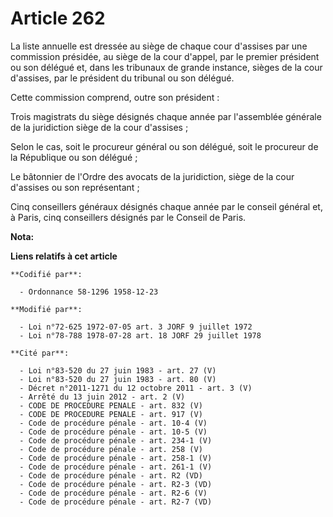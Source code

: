 # Article 262

La liste annuelle est dressée au siège de chaque cour d'assises par une commission présidée, au siège de la cour d'appel, par
le premier président ou son délégué et, dans les tribunaux de grande instance, sièges de la cour d'assises, par le président
du tribunal ou son délégué.

Cette commission comprend, outre son président :

Trois magistrats du siège désignés chaque année par l'assemblée générale de la juridiction siège de la cour d'assises ;

Selon le cas, soit le procureur général ou son délégué, soit le procureur de la République ou son délégué ;

Le bâtonnier de l'Ordre des avocats de la juridiction, siège de la cour d'assises ou son représentant ;

Cinq conseillers généraux désignés chaque année par le conseil général et, à Paris, cinq conseillers désignés par le Conseil
de Paris.

**Nota:**



**Liens relatifs à cet article**

	**Codifié par**:

	  - Ordonnance 58-1296 1958-12-23

	**Modifié par**:

	  - Loi n°72-625 1972-07-05 art. 3 JORF 9 juillet 1972
	  - Loi n°78-788 1978-07-28 art. 18 JORF 29 juillet 1978

	**Cité par**:

	  - Loi n°83-520 du 27 juin 1983 - art. 27 (V)
	  - Loi n°83-520 du 27 juin 1983 - art. 80 (V)
	  - Décret n°2011-1271 du 12 octobre 2011 - art. 3 (V)
	  - Arrêté du 13 juin 2012 - art. 2 (V)
	  - CODE DE PROCEDURE PENALE - art. 832 (V)
	  - CODE DE PROCEDURE PENALE - art. 917 (V)
	  - Code de procédure pénale - art. 10-4 (V)
	  - Code de procédure pénale - art. 10-5 (V)
	  - Code de procédure pénale - art. 234-1 (V)
	  - Code de procédure pénale - art. 258 (V)
	  - Code de procédure pénale - art. 258-1 (V)
	  - Code de procédure pénale - art. 261-1 (V)
	  - Code de procédure pénale - art. R2 (VD)
	  - Code de procédure pénale - art. R2-3 (VD)
	  - Code de procédure pénale - art. R2-6 (V)
	  - Code de procédure pénale - art. R2-7 (VD)
